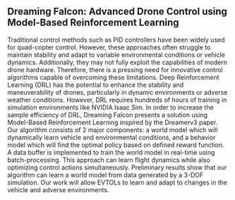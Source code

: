 ## Dreaming Falcon: Advanced Drone Control using Model-Based Reinforcement Learning

Traditional control methods such as PID controllers have been widely used for quad-copter control. However, these approaches often struggle to maintain stability and adapt to variable environmental conditions or vehicle dynamics. Additionally, they may not fully exploit the capabilities of modern drone hardware. Therefore, there is a pressing need for innovative control algorithms capable of overcoming these limitations. Deep Reinforcement Learning (DRL) has the potential to enhance the stability and maneuverability of drones, particularly in dynamic environments or adverse weather conditions. However, DRL requires hundreds of hours of training in simulation environments like NVIDIA Isaac Sim. In order to increase the sample efficiency of DRL, Dreaming Falcon presents a solution using Model-Based Reinforcement Learning inspired by the Dreamerv3 paper. Our algorithm consists of 2 major components: a world model which will dynamically learn vehicle and environmental conditions, and a behavior model which will find the optimal policy based on defined reward function. A data buffer is implemented to train the world model in real-time using batch-processing. This approach can learn flight dynamics while also optimizing control actions simultaneously. Preliminary results show that our algorithm can learn a world model from data generated by a 3-DOF simulation. Our work will allow EVTOLs to learn and adapt to changes in the vehicle and adverse environments.
